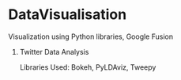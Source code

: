 # DataVisualisation

Visualization using Python libraries, Google Fusion

1. Twitter Data Analysis 

   Libraries Used: Bokeh, PyLDAviz, Tweepy
